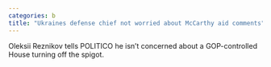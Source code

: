 ```yaml
---
categories: b
title: "Ukraines defense chief not worried about McCarthy aid comments"
---
```

Oleksii Reznikov tells POLITICO he isn’t concerned about a GOP-controlled House turning off the spigot.
